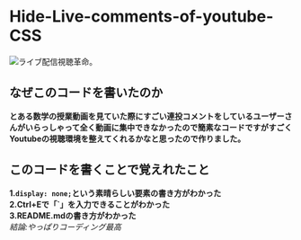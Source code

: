 # Hide-Live-comments-of-youtube-CSS
![ライブ配信視聴革命。](https://user-images.githubusercontent.com/64880400/212551300-c84d8c0a-443c-472d-b424-67821fed4759.png)
## なぜこのコードを書いたのか
**とある数学の授業動画を見ていた際にすごい連投コメントをしているユーザーさんがいらっしゃって全く動画に集中できなかったので簡素なコードですがすごくYoutubeの視聴環境を整えてくれるかなと思ったので作りました。**
## このコードを書くことで覚えれたこと
**1.`display: none;`という素晴らしい要素の書き方がわかった**<br>
**2.Ctrl+Eで「`」を入力できることがわかった**<br>
**3.README.mdの書き方がわかった**<br>
_結論:やっぱりコーディング最高_

